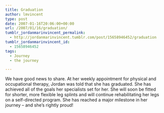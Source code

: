 ```yaml
---
title: Graduation
author: lmvincent
type: post
date: 2007-01-16T20:06:00+00:00
url: /2007/01/16/graduation/
tumblr_jordanmarinvincent_permalink:
  - http://jordanmarinvincent.tumblr.com/post/15658946452/graduation
tumblr_jordanmarinvincent_id:
  - 15658946452
tags:
  - Journey
  - the journey

---
```

We have good news to share. At her weekly appointment for physical and occupational therapy, Jordan was told that she has graduated. She has achieved all of the goals her specialists set for her. She will soon be fitted for shorter, more flexible leg splints and will continue rehabilitating her legs on a self-directed program. She has reached a major milestone in her journey &ndash; and she&rsquo;s rightly proud!

<div class="blogger-post-footer">
  <img loading="lazy" width="1" height="1" src="https://blogger.googleusercontent.com/tracker/9039099668816362935-9153507212207647630?l=jordansjourney2.blogspot.com" alt="" />
</div>